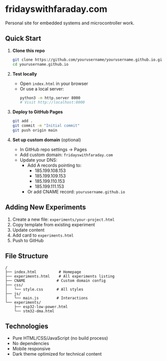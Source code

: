 # fridayswithfaraday.com

Personal site for embedded systems and microcontroller work.

## Quick Start

1. **Clone this repo**
   ```bash
   git clone https://github.com/yourusername/yourusername.github.io.git
   cd yourusername.github.io
   ```

2. **Test locally**
   - Open `index.html` in your browser
   - Or use a local server:
     ```bash
     python3 -m http.server 8000
     # Visit http://localhost:8000
     ```

3. **Deploy to GitHub Pages**
   ```bash
   git add .
   git commit -m "Initial commit"
   git push origin main
   ```

4. **Set up custom domain** (optional)
   - In GitHub repo settings → Pages
   - Add custom domain: `fridayswithfaraday.com`
   - Update your DNS:
     - Add A records pointing to:
       - 185.199.108.153
       - 185.199.109.153
       - 185.199.110.153
       - 185.199.111.153
     - Or add CNAME record: `yourusername.github.io`

## Adding New Experiments

1. Create a new file: `experiments/your-project.html`
2. Copy template from existing experiment
3. Update content
4. Add card to `experiments.html`
5. Push to GitHub

## File Structure

```
/
├── index.html          # Homepage
├── experiments.html    # All experiments listing
├── CNAME              # Custom domain config
├── css/
│   └── style.css      # All styles
├── js/
│   └── main.js        # Interactions
└── experiments/
    ├── esp32-low-power.html
    └── stm32-dma.html
```

## Technologies

- Pure HTML/CSS/JavaScript (no build process)
- No dependencies
- Mobile responsive
- Dark theme optimized for technical content
